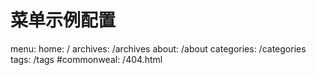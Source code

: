 # 菜单示例配置
menu:
  home: /
  archives: /archives
  about: /about
  categories: /categories
  tags: /tags
  #commonweal: /404.html
